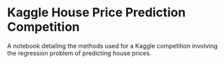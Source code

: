 # Kaggle House Price Prediction Competition

A notebook detailing the methods used for a Kaggle competition involving the regression problem of predicting house prices.

